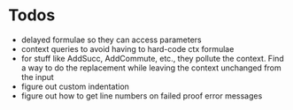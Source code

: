 # Todos

* delayed formulae so they can access parameters
* context queries to avoid having to hard-code ctx formulae
* for stuff like AddSucc, AddCommute, etc., they pollute the context. Find a way to do the replacement while leaving the context unchanged from the input
* figure out custom indentation
* figure out how to get line numbers on failed proof error messages

